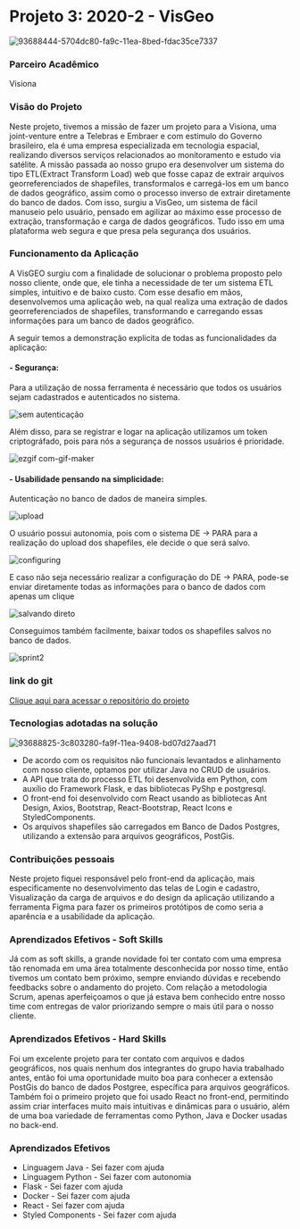 # Projeto 3: 2020-2 - VisGeo
![93688444-5704dc80-fa9c-11ea-8bed-fdac35ce7337](https://user-images.githubusercontent.com/56441318/138171757-052e48af-3a19-4e94-80d7-4174e54ae5a3.png)

### Parceiro Acadêmico
Visiona

### Visão do Projeto 
Neste projeto, tivemos a missão de fazer um projeto para a Visiona, uma joint-venture entre a Telebras e Embraer e com estímulo do Governo brasileiro, ela é uma empresa especializada em tecnologia espacial, realizando diversos serviços relacionados ao monitoramento e estudo via satélite.
A missão passada ao nosso grupo era desenvolver um sistema do tipo ETL(Extract Transform Load) web que fosse capaz de extrair arquivos georreferenciados de shapefiles, transformalos e carregá-los em um banco de dados geográfico, assim como o processo inverso de extrair diretamente do banco de dados.
Com isso, surgiu a VisGeo, um sistema de fácil manuseio pelo usuário, pensado em agilizar ao máximo esse processo de extração, transformação e carga de dados geográficos. Tudo isso em uma plataforma web segura e que presa pela segurança dos usuários.

### Funcionamento da Aplicação
A VisGEO surgiu com a finalidade de solucionar o problema proposto pelo nosso cliente, onde que, ele tinha a necessidade de ter um sistema ETL simples, intuitivo e de baixo custo. Com esse desafio em mãos, desenvolvemos uma aplicação web, na qual realiza uma extração de dados georreferenciados de shapefiles, transformando e carregando essas informações para um banco de dados geográfico.

A seguir temos a demonstração explicita de todas as funcionalidades da aplicação:

#### - Segurança:

Para a utilização de nossa ferramenta é necessário que todos os usuários sejam cadastrados e autenticados no sistema. 

![sem autenticação](https://user-images.githubusercontent.com/56441371/98485237-b3aa8b00-21f3-11eb-8004-bbd61514c6ef.gif)

Além disso, para se registrar e logar na aplicação utilizamos um token criptográfado, pois para nós a segurança de nossos usuários é prioridade.

![ezgif com-gif-maker](https://user-images.githubusercontent.com/56441371/98485048-70035180-21f2-11eb-909e-3cec1c97d671.gif)

#### - Usabilidade pensando na simplicidade:

Autenticação no banco de dados de maneira simples.

![upload](https://user-images.githubusercontent.com/55189046/93727271-ca881600-fb90-11ea-9664-bf09c9b0bae2.gif)

O usuário possui autonomia, pois com o sistema DE → PARA para a realização do upload dos shapefiles, ele decide o que será salvo.

![configuring](https://user-images.githubusercontent.com/55189046/93727270-c9ef7f80-fb90-11ea-83e5-c96e0ae2a0bc.gif)

E caso não seja necessário realizar a configuração do DE → PARA, pode-se enviar diretamente todas as informações para o banco de dados com apenas um clique

![salvando direto](https://user-images.githubusercontent.com/56441371/98487551-5964f680-2202-11eb-9386-2806fc1c0167.gif)

Conseguimos também facilmente, baixar todos os shapefiles salvos no banco de dados.

![sprint2](https://user-images.githubusercontent.com/56457600/100559745-7e450a80-3292-11eb-816b-b1cfe497f6ea.gif)


### link do git

[Clique aqui para acessar o repositório do projeto](https://github.com/justhenrique/VisGeo-ETL)

### Tecnologias adotadas na solução
![93688825-3c803280-fa9f-11ea-9408-bd07d27aad71](https://user-images.githubusercontent.com/56441318/138166339-caf4fded-d7d7-4bfb-a330-84ea3d9f594d.png)

- De acordo com os requisitos não funcionais levantados e alinhamento com nosso cliente, optamos por utilizar Java no CRUD de usuários.
- A API que trata do processo ETL foi desenvolvida em Python, com auxílio do Framework Flask, e das bibliotecas PyShp e postgresql.
- O front-end foi desenvolvido com React usando as bibliotecas Ant Design, Axios, Bootstrap, React-Bootstrap, React Icons e StyledComponents.
- Os arquivos shapefiles são carregados em Banco de Dados Postgres, utilizando a extensão para arquivos geográficos, PostGis.

### Contribuições pessoais 
Neste projeto fiquei responsável pelo front-end da aplicação, mais especificamente no desenvolvimento das telas de Login e cadastro, Visualização da carga de arquivos e do design  da aplicação utilizando a ferramenta Figma para fazer os primeiros protótipos de como seria a aparência e a usabilidade da aplicação.


### Aprendizados Efetivos - Soft Skills
Já com as soft skills, a grande novidade foi ter contato com uma empresa tão renomada em uma área totalmente desconhecida por nosso time, então tivemos um contato bem próximo, sempre enviando dúvidas e recebendo feedbacks sobre o andamento do projeto. Com relação a metodologia Scrum, apenas aperfeiçoamos o que já estava bem conhecido entre nosso time com entregas de valor priorizando sempre o mais útil para o nosso cliente.

### Aprendizados Efetivos - Hard Skills
Foi um excelente projeto para ter contato com arquivos e dados geográficos, nos quais nenhum dos integrantes do grupo havia trabalhado antes, então foi uma oportunidade muito boa para conhecer a extensão PostGis do banco de dados Postgree, específica para arquivos geográficos. Também foi o primeiro projeto que foi usado React no front-end, permitindo assim criar interfaces muito mais intuitivas e dinâmicas para o usuário, além de uma boa variedade de ferramentas como Python, Java e Docker usadas no back-end.

### Aprendizados Efetivos
- Linguagem Java - Sei fazer com ajuda
- Linguagem Python - Sei fazer com autonomia
- Flask - Sei fazer com ajuda
- Docker - Sei fazer com ajuda
- React - Sei fazer com ajuda
- Styled Components - Sei fazer com ajuda
